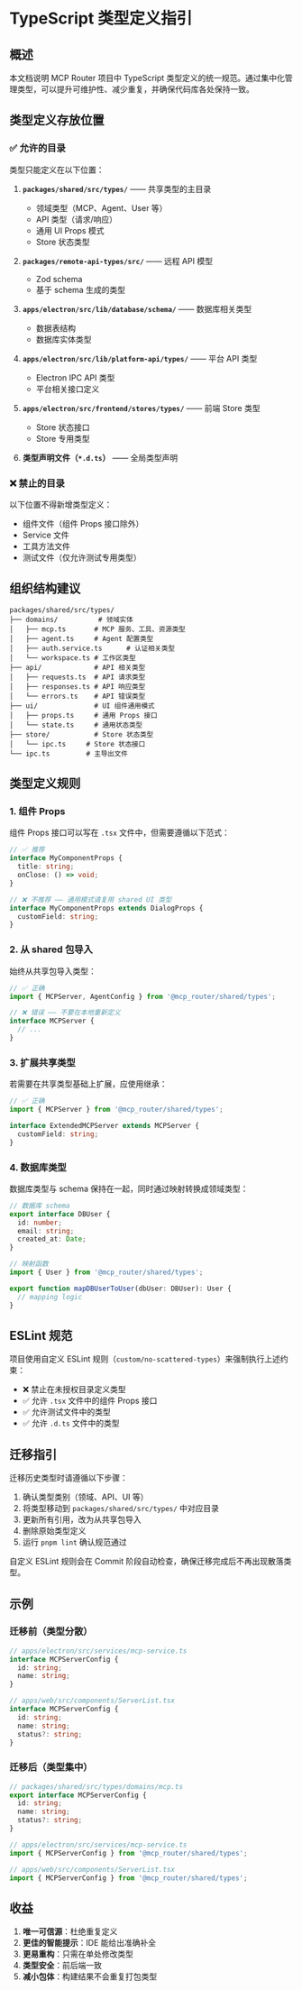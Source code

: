 # TypeScript 类型定义指引

## 概述

本文档说明 MCP Router 项目中 TypeScript 类型定义的统一规范。通过集中化管理类型，可以提升可维护性、减少重复，并确保代码库各处保持一致。

## 类型定义存放位置

### ✅ 允许的目录

类型只能定义在以下位置：

1. **`packages/shared/src/types/`** —— 共享类型的主目录
   - 领域类型（MCP、Agent、User 等）
   - API 类型（请求/响应）
   - 通用 UI Props 模式
   - Store 状态类型

2. **`packages/remote-api-types/src/`** —— 远程 API 模型
   - Zod schema
   - 基于 schema 生成的类型

3. **`apps/electron/src/lib/database/schema/`** —— 数据库相关类型
   - 数据表结构
   - 数据库实体类型

4. **`apps/electron/src/lib/platform-api/types/`** —— 平台 API 类型
   - Electron IPC API 类型
   - 平台相关接口定义

5. **`apps/electron/src/frontend/stores/types/`** —— 前端 Store 类型
   - Store 状态接口
   - Store 专用类型

6. **类型声明文件（`*.d.ts`）** —— 全局类型声明

### ❌ 禁止的目录

以下位置不得新增类型定义：
- 组件文件（组件 Props 接口除外）
- Service 文件
- 工具方法文件
- 测试文件（仅允许测试专用类型）

## 组织结构建议

```
packages/shared/src/types/
├── domains/          # 领域实体
│   ├── mcp.ts       # MCP 服务、工具、资源类型
│   ├── agent.ts     # Agent 配置类型
│   ├── auth.service.ts      # 认证相关类型
│   └── workspace.ts # 工作区类型
├── api/             # API 相关类型
│   ├── requests.ts  # API 请求类型
│   ├── responses.ts # API 响应类型
│   └── errors.ts    # API 错误类型
├── ui/              # UI 组件通用模式
│   ├── props.ts     # 通用 Props 接口
│   └── state.ts     # 通用状态类型
├── store/           # Store 状态类型
│   └── ipc.ts     # Store 状态接口
└── ipc.ts         # 主导出文件
```

## 类型定义规则

### 1. 组件 Props

组件 Props 接口可以写在 `.tsx` 文件中，但需要遵循以下范式：

```typescript
// ✅ 推荐
interface MyComponentProps {
  title: string;
  onClose: () => void;
}

// ❌ 不推荐 —— 通用模式请复用 shared UI 类型
interface MyComponentProps extends DialogProps {
  customField: string;
}
```

### 2. 从 shared 包导入

始终从共享包导入类型：

```typescript
// ✅ 正确
import { MCPServer, AgentConfig } from '@mcp_router/shared/types';

// ❌ 错误 —— 不要在本地重新定义
interface MCPServer {
  // ...
}
```

### 3. 扩展共享类型

若需要在共享类型基础上扩展，应使用继承：

```typescript
// ✅ 正确
import { MCPServer } from '@mcp_router/shared/types';

interface ExtendedMCPServer extends MCPServer {
  customField: string;
}
```

### 4. 数据库类型

数据库类型与 schema 保持在一起，同时通过映射转换成领域类型：

```typescript
// 数据库 schema
export interface DBUser {
  id: number;
  email: string;
  created_at: Date;
}

// 映射函数
import { User } from '@mcp_router/shared/types';

export function mapDBUserToUser(dbUser: DBUser): User {
  // mapping logic
}
```

## ESLint 规范

项目使用自定义 ESLint 规则（`custom/no-scattered-types`）来强制执行上述约束：

- ❌ 禁止在未授权目录定义类型
- ✅ 允许 `.tsx` 文件中的组件 Props 接口
- ✅ 允许测试文件中的类型
- ✅ 允许 `.d.ts` 文件中的类型

## 迁移指引

迁移历史类型时请遵循以下步骤：

1. 确认类型类别（领域、API、UI 等）
2. 将类型移动到 `packages/shared/src/types/` 中对应目录
3. 更新所有引用，改为从共享包导入
4. 删除原始类型定义
5. 运行 `pnpm lint` 确认规范通过

自定义 ESLint 规则会在 Commit 阶段自动检查，确保迁移完成后不再出现散落类型。

## 示例

### 迁移前（类型分散）
```typescript
// apps/electron/src/services/mcp-service.ts
interface MCPServerConfig {
  id: string;
  name: string;
}

// apps/web/src/components/ServerList.tsx
interface MCPServerConfig {
  id: string;
  name: string;
  status?: string;
}
```

### 迁移后（类型集中）
```typescript
// packages/shared/src/types/domains/mcp.ts
export interface MCPServerConfig {
  id: string;
  name: string;
  status?: string;
}

// apps/electron/src/services/mcp-service.ts
import { MCPServerConfig } from '@mcp_router/shared/types';

// apps/web/src/components/ServerList.tsx
import { MCPServerConfig } from '@mcp_router/shared/types';
```

## 收益

1. **唯一可信源**：杜绝重复定义
2. **更佳的智能提示**：IDE 能给出准确补全
3. **更易重构**：只需在单处修改类型
4. **类型安全**：前后端一致
5. **减小包体**：构建结果不会重复打包类型
